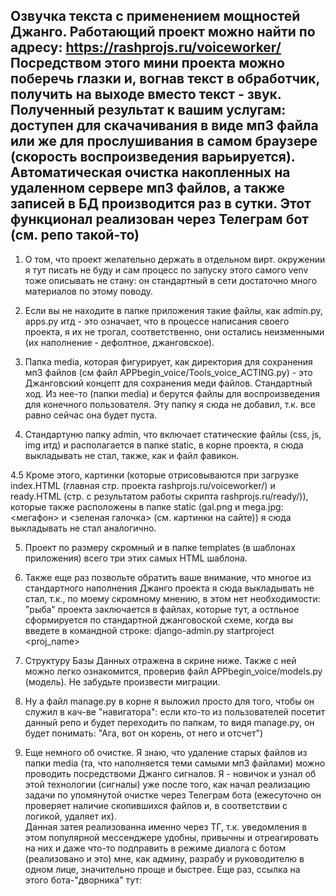 Озвучка текста с применением мощностей Джанго.
Работающий проект можно найти по адресу:  https://rashprojs.ru/voiceworker/
Посредством этого мини проекта можно поберечь глазки и, вогнав текст в обработчик,
получить на выходе вместо текст - звук. Полученный результат к вашим услугам: доступен для скачачивания
в виде мп3 файла или же для прослушивания в самом браузере (скорость воспроизведения варьируется).
Автоматическая очистка накопленных на удаленном сервере мп3 файлов, а также записей
в БД производится раз в сутки. Этот функционал реализован через Телеграм бот (см. репо 
такой-то)
------

1. О том, что проект желательно держать в отдельном вирт. окружении я тут писать не буду 
и сам процесс по запуску этого самого venv тоже описывать не стану: он стандартный 
в сети достаточно много материалов по этому поводу.

2. Если вы не находите в папке приложения такие файлы, как admin.py, apps.py итд - это
означает, что в процессе написания своего проекта, я их не трогал, соответственно, они остались
неизменными (их наполнение - дефолтное, джанговское). 

3. Папка media, которая фигурирует, как директория для сохранения мп3 файлов 
(см файл APPbegin_voice/Tools_voice_ACTING.py) - это Джанговский концепт для 
сохранения меди файлов. Стандартный ход.
Из нее-то (папки media) и берутся файлы для воспроизведения для конечного пользователя. 
Эту папку я сюда не добавил, т.к. все равно сейчас она будет пуста.  

4. Стандартуню папку admin, что включает статические файлы (css, js, img итд) и располагается
в папке static, в корне проекта, я сюда выкладывать не стал, также, как и файл фавикон. 

4.5 Кроме этого, картинки (которые отрисовываются при загрузке index.HTML (главная стр. проекта rashprojs.ru/voiceworker/)
и ready.HTML (стр. с результатом работы скрипта rashprojs.ru/ready/<slug>)), которые также
расположены в папке static (gal.png и mega.jpg: <мегафон> и <зеленая галочка> (см. картинки на сайте)) я сюда 
выкладывать не стал аналогично.

5. Проект по размеру скромный и в папке templates (в шаблонах приложения) всего три
этих самых HTML шаблона.

6. Также еще раз позвольте обратить ваше внимание, что многое из стандартного наполнения
Джанго проекта я  сюда выкладывать не стал, т.к., по моему скромному мнению, в этом 
нет необходимости:   "рыба" проекта заключается в файлах, которые тут, а остльное
сформируется по стандартной джанговоской схеме, когда вы введете в командной строке: 
django-admin.py startproject <proj_name>

7. Структуру Базы Данных отражена в скрине ниже.  Также с ней можно легко ознакомится,
проверив файл  APPbegin_voice/models.py (модель). Не забудьте произвести миграции.

8. Ну а файл manage.py в корне я выложил просто для того, чтобы он служил в кач-ве 
"навигатора":  если кто-то из пользователей посетит данный репо и будет переходить по папкам, то видя
manage.py, он будет понимать: "Ага, вот он корень, от него и отсчет")

9. Еще немного об очистке. Я знаю, что удаление старых файлов из папки media (та, что наполняется теми самыми мп3 файлами) 
можно проводить посредствоми Джанго сигналов. Я - новичок и узнал об этой технологии (сигналы)
уже после того, как начал реализацию задачи по упомянутой очистке через Телеграм бота (ежесуточно он 
проверяет наличие скопившихся файлов и, в соответствии с логикой, удаляет их).  
Данная затея реализованна именно через ТГ, т.к.  уведомления в этом популярной мессенджере удобны, 
привычны и отреагировать на них и даже что-то подправить в режиме диалога с ботом (реализовано и это)
мне, как админу, разрабу и руководителю в одном лице, значительно проще и быстрее. 
Еще раз, ссылка на этого бота-"дворника" тут:






 